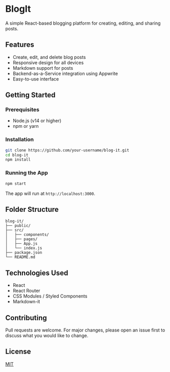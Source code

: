 # BlogIt

A simple React-based blogging platform for creating, editing, and sharing posts.

## Features

- Create, edit, and delete blog posts
- Responsive design for all devices
- Markdown support for posts
- Backend-as-a-Service integration using Appwrite
- Easy-to-use interface

## Getting Started

### Prerequisites

- Node.js (v14 or higher)
- npm or yarn

### Installation

```bash
git clone https://github.com/your-username/blog-it.git
cd blog-it
npm install
```

### Running the App

```bash
npm start
```

The app will run at `http://localhost:3000`.

## Folder Structure

```
blog-it/
├── public/
├── src/
│   ├── components/
│   ├── pages/
│   ├── App.js
│   └── index.js
├── package.json
└── README.md
```

## Technologies Used

- React
- React Router
- CSS Modules / Styled Components
- Markdown-it

## Contributing

Pull requests are welcome. For major changes, please open an issue first to discuss what you would like to change.

## License

[MIT](LICENSE)